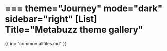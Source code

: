 ===
theme="Journey"
mode="dark"
sidebar="right"
[List]
Title="Metabuzz theme gallery"
===

{{ inc "common|allfiles.md" }}


